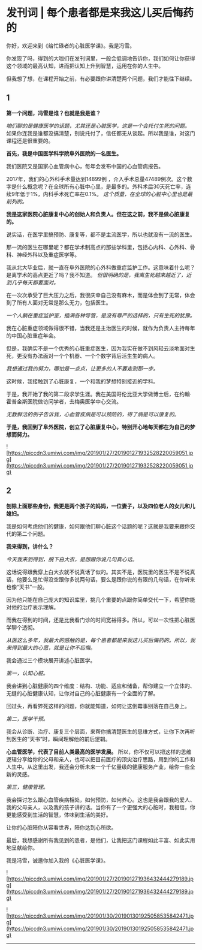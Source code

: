 # 发刊词 | 每个患者都是来我这儿买后悔药的

你好，欢迎来到《给忙碌者的心脏医学课》。我是冯雪。

你发现了吗，得到的大咖们在发刊词里，一般会低调地告诉你，我们如何让你获得这个领域的最高认知，进而把认知上升到智慧，运用在你的人生中。

但我想了想，在课程开始之前，有必要跟你讲清楚两个问题，我们才能往下继续。

## 1

 **第一个问题，冯雪是谁？也就是我是谁？** 

 *咱们聊的是健康医学的话题，尤其还是心脏医学，这是一个会托付生死的问题。* 如果你连我是谁都没搞清楚，别说托付了，信任都无从谈起。所以我是谁，对这门课程还是很重要的。

 **首先，我是中国医学科学院阜外医院的一名医生。** 

我们医院又是国家心血管病中心，每年会发布中国的心血管病报告。

2017年，我们的心外科手术量达到14899例 ，介入手术总量47489例次。这个数字是什么概念呢？在全球所有心脏中心里，是最多的。外科术后30天死亡率，连续9年低于1%，内科手术死亡率在0.1%。 *这个质量，在全球的心脏中心里也是最前列的。*

 **我是这家医院心脏康复中心的创始人和负责人。但在这之前，我不是做心脏康复的。**

说实话，在医学里搞预防、康复等，都不是主流医学，所以也就没有一流的医生。

那一流的医生在哪里呢？都在学术制高点的那些学科里，包括心内科、心外科、骨科、神经外科以及重症医学等。

我从北大毕业后，就一直在阜外医院的心外科做重症监护工作。这意味着什么呢？是离学术的高点更近了吗？我不知道。 *但很明确的是，我离生死越来越近了，近到几乎每天都要面对。*

在一次次承受了巨大压力之后，我很庆幸自己没有麻木，而是体会到了无常，体会到了所有人面对无常是那么无力，包括医生。

 *一个人躺在重症监护室，插满各种导管，是没有尊严的选择的，只有生死的犹豫。*

我在心脏重症领域做得很不错，当我还是主治医生的时候，就作为负责人主持每年的中国心脏重症年会。

但是，我确实不是一个优秀的心脏重症医生，因为我实在做不到风轻云淡地面对生死，更没有办法面对一个个机器、一个个数字背后活生生的病人。

 *我想通过我的努力，哪怕是一点点，让更多的人不要走到那一步。*

这时候，我接触到了心脏康复，一个和我的梦想特别接近的学科。

于是，我开始了我的第二段求学生涯。我在美国哥伦比亚大学做博士后，在约翰·霍普金斯医院做访问学者，去梅奥医学中心交流。

 *无数鲜活的例子告诉我，心血管疾病是可以预防的，得了病是可以康复的。*

 **于是，我回到了阜外医院，创立了心脏康复中心，特别开心地每天都在为自己的梦想而努力。**

![https://piccdn3.umiwi.com/img/201901/27/201901271932528220059051.jpg](https://piccdn3.umiwi.com/img/201901/27/201901271932528220059051.jpg)

## 2

 **刨除上面那些身份，我更是两个孩子的妈妈，一位妻子，以及四位老人的女儿和儿媳妇。**

我是如何考虑他们的健康，如何跟他们聊心脏这个话题的呢？这就是我要来跟你交代的第二个问题。

 **我来得到，讲什么？**

 *今天我来到得到，脱下白大衣，是想跟你说几句真心话。*

这话说得跟我穿上白大衣就不说真话了似的。其实不是，医院里的医生不是不说真话，他要么是忙得没空跟你多说两句话，要么是跟你说的有限的几句话，在你听来也像“天书”一般。

因为他只能在自己庞大的知识库里，挑几个重要的点跟你简单交代一下，希望你能对他的治疗表示理解。

而我在得到的时间，还是比我看门诊的时间宽裕得多。所以，可以一次性把心脏医学聊个透彻。

 *从医这么多年，我最大的感触的是，每个患者都是来我这儿买后悔药的。所以，我来得到最大的心愿，就是让你不后悔。*

我会通过三个模块展开讲述心脏医学。

 *第一，认知心脏。*

我会讲到心脏健康的四个维度：结构、功能、适应和储备，帮你建立一个立体的、无缝的心脏健康认知，让你对自己的心脏健康有一个全面的了解。

回过头，再看猝死这样的问题，你就能知道，如何让这倒霉事别落在自己身上。

 *第二，医学干预。*

我会从诊断、治疗、康复三个层面，来帮你搞清楚医生的思维方式，让你下次再听到医生的“天书”时，瞬间理解他的前后逻辑。

 **心血管医学，代表了目前人类最高的医学发展。** 所以，你不仅可以把这样的思维逻辑分享给你的父母和亲人，也可以把目前医疗的顶尖治疗思路，用到你的工作和人生中。从这里出发，我还会分析未来一个千亿量级的健康服务产业，给你一些全新的灵感。

 *第三，健康管理。*

我会探讨怎么跟心血管疾病相处，如何预防，如何养心。这也是我会跟我的爱人、我的父母亲人，以及我的孩子讲的话。当你有了一个更强大的心脏时，我相信，你更能感受到生活的智慧，体味到生活的美好。

让你的心脏陪你从容看世界，陪你达到心所欲。

最后，我想感谢所有我见到的患者，是他们，让我把这门课程如此丰富、如此实用地呈献给你。

我是冯雪，诚邀你加入我的《心脏医学课》。

![https://piccdn3.umiwi.com/img/201901/27/201901271936432444279189.jpg](https://piccdn3.umiwi.com/img/201901/27/201901271936432444279189.jpg)

![https://piccdn3.umiwi.com/img/201901/30/201901301925058535842471.jpg](https://piccdn3.umiwi.com/img/201901/30/201901301925058535842471.jpg)

---

